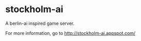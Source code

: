 stockholm-ai
============

A berlin-ai inspired game server.

For more information, go to http://stockholm-ai.appspot.com/
